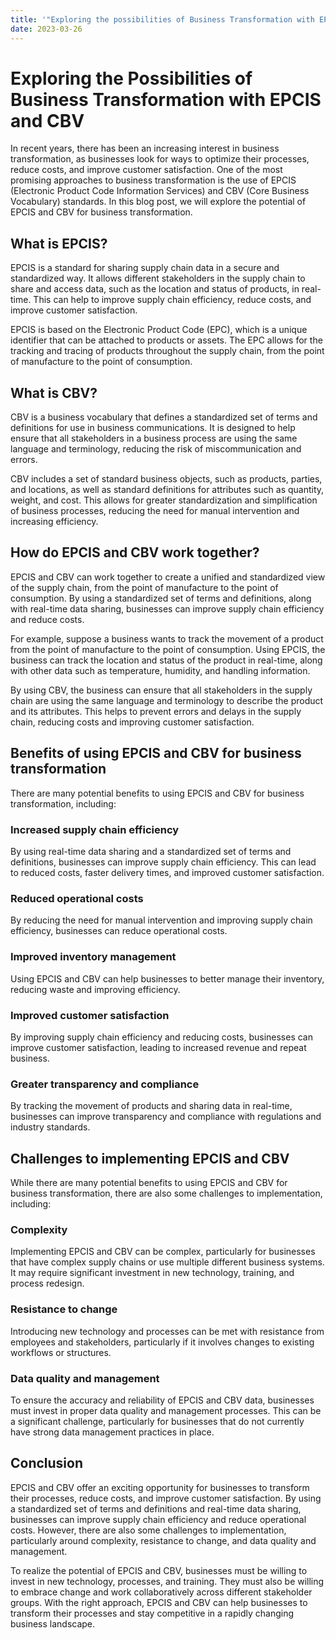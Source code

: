 ```yaml
---
title: '"Exploring the possibilities of Business Transformation with EPCIS and CBV"'
date: 2023-03-26
---
```


# Exploring the Possibilities of Business Transformation with EPCIS and CBV

In recent years, there has been an increasing interest in business transformation, as businesses look for ways to optimize their processes, reduce costs, and improve customer satisfaction. One of the most promising approaches to business transformation is the use of EPCIS (Electronic Product Code Information Services) and CBV (Core Business Vocabulary) standards. In this blog post, we will explore the potential of EPCIS and CBV for business transformation.

## What is EPCIS?

EPCIS is a standard for sharing supply chain data in a secure and standardized way. It allows different stakeholders in the supply chain to share and access data, such as the location and status of products, in real-time. This can help to improve supply chain efficiency, reduce costs, and improve customer satisfaction.

EPCIS is based on the Electronic Product Code (EPC), which is a unique identifier that can be attached to products or assets. The EPC allows for the tracking and tracing of products throughout the supply chain, from the point of manufacture to the point of consumption.

## What is CBV?

CBV is a business vocabulary that defines a standardized set of terms and definitions for use in business communications. It is designed to help ensure that all stakeholders in a business process are using the same language and terminology, reducing the risk of miscommunication and errors.

CBV includes a set of standard business objects, such as products, parties, and locations, as well as standard definitions for attributes such as quantity, weight, and cost. This allows for greater standardization and simplification of business processes, reducing the need for manual intervention and increasing efficiency.

## How do EPCIS and CBV work together?

EPCIS and CBV can work together to create a unified and standardized view of the supply chain, from the point of manufacture to the point of consumption. By using a standardized set of terms and definitions, along with real-time data sharing, businesses can improve supply chain efficiency and reduce costs.

For example, suppose a business wants to track the movement of a product from the point of manufacture to the point of consumption. Using EPCIS, the business can track the location and status of the product in real-time, along with other data such as temperature, humidity, and handling information.

By using CBV, the business can ensure that all stakeholders in the supply chain are using the same language and terminology to describe the product and its attributes. This helps to prevent errors and delays in the supply chain, reducing costs and improving customer satisfaction.

## Benefits of using EPCIS and CBV for business transformation

There are many potential benefits to using EPCIS and CBV for business transformation, including:

### Increased supply chain efficiency

By using real-time data sharing and a standardized set of terms and definitions, businesses can improve supply chain efficiency. This can lead to reduced costs, faster delivery times, and improved customer satisfaction.

### Reduced operational costs

By reducing the need for manual intervention and improving supply chain efficiency, businesses can reduce operational costs.

### Improved inventory management

Using EPCIS and CBV can help businesses to better manage their inventory, reducing waste and improving efficiency.

### Improved customer satisfaction

By improving supply chain efficiency and reducing costs, businesses can improve customer satisfaction, leading to increased revenue and repeat business.

### Greater transparency and compliance

By tracking the movement of products and sharing data in real-time, businesses can improve transparency and compliance with regulations and industry standards.

## Challenges to implementing EPCIS and CBV

While there are many potential benefits to using EPCIS and CBV for business transformation, there are also some challenges to implementation, including:

### Complexity

Implementing EPCIS and CBV can be complex, particularly for businesses that have complex supply chains or use multiple different business systems. It may require significant investment in new technology, training, and process redesign.

### Resistance to change

Introducing new technology and processes can be met with resistance from employees and stakeholders, particularly if it involves changes to existing workflows or structures.

### Data quality and management

To ensure the accuracy and reliability of EPCIS and CBV data, businesses must invest in proper data quality and management processes. This can be a significant challenge, particularly for businesses that do not currently have strong data management practices in place.

## Conclusion

EPCIS and CBV offer an exciting opportunity for businesses to transform their processes, reduce costs, and improve customer satisfaction. By using a standardized set of terms and definitions and real-time data sharing, businesses can improve supply chain efficiency and reduce operational costs. However, there are also some challenges to implementation, particularly around complexity, resistance to change, and data quality and management.

To realize the potential of EPCIS and CBV, businesses must be willing to invest in new technology, processes, and training. They must also be willing to embrace change and work collaboratively across different stakeholder groups. With the right approach, EPCIS and CBV can help businesses to transform their processes and stay competitive in a rapidly changing business landscape.

